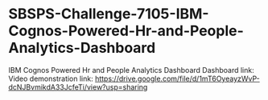 # SBSPS-Challenge-7105-IBM-Cognos-Powered-Hr-and-People-Analytics-Dashboard
IBM Cognos Powered Hr and People Analytics Dashboard
Dashboard link:
Video demonstration link: https://drive.google.com/file/d/1mT6OyeayzWvP-dcNJBvmikdA33JcfeTi/view?usp=sharing
